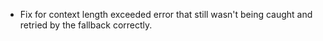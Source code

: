 - Fix for context length exceeded error that still wasn't being caught and retried by the fallback correctly.